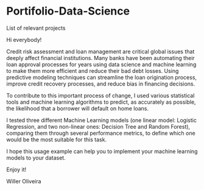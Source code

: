 # Portifolio-Data-Science
List of relevant projects

Hi everybody!

Credit risk assessment and loan management are critical global issues that deeply affect financial institutions. Many banks have been automating their loan approval processes for years using data science and machine learning to make them more efficient and reduce their bad debt losses. Using predictive modeling techniques can streamline the loan origination process, improve credit recovery processes, and reduce bias in financing decisions.

To contribute to this important process of change, I used various statistical tools and machine learning algorithms to predict, as accurately as possible, the likelihood that a borrower will default on home loans.

I tested three different Machine Learning models (one linear model: Logistic Regression, and two non-linear ones: Decision Tree and Random Forest), comparing them through several performance metrics, to define which one would be the most suitable for this task.

I hope this usage example can help you to implement your machine learning models to your dataset.

Enjoy it!

Willer Oliveira
